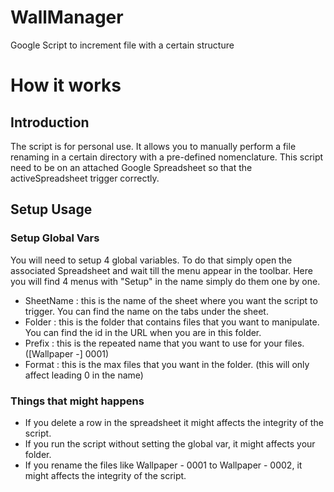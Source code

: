# WallManager
Google Script to increment file with a certain structure

# How it works

## Introduction
The script is for personal use. It allows you to manually perform a file renaming in a certain directory with a pre-defined nomenclature. This script need to be on an attached  Google Spreadsheet so that the activeSpreadsheet trigger correctly.

## Setup Usage

### Setup Global Vars
You will need to setup 4 global variables. To do that simply open the associated Spreadsheet and wait till the menu appear in the toolbar. Here you will find 4 menus with "Setup" in the name simply do them one by one.

* SheetName : this is the name of the sheet where you want the script to trigger. You can find the name on the tabs under the sheet.
* Folder : this is the folder that contains files that you want to manipulate. You can find the id in the URL when you are in this folder.
* Prefix : this is the repeated name that you want to use for your files. ([Wallpaper -] 0001)
* Format : this is the max files that you want in the folder. (this will only affect leading 0 in the name)

### Things that might happens

* If you delete a row in the spreadsheet it might affects the integrity of the script.
* If you run the script without setting the global var, it might affects your folder.
* If you rename the files like Wallpaper - 0001 to Wallpaper - 0002, it might affects the integrity of the script.

